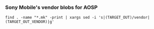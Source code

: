 ### Sony Mobile's vendor blobs for AOSP

`find . -name "*.mk" -print | xargs sed -i 's|(TARGET_OUT)/vendor|(TARGET_OUT_VENDOR)|g'`
